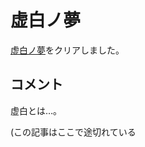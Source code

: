 # 虚白ノ夢
[虚白ノ夢](http://teritoma.blog.fc2.com/blog-entry-53.html)をクリアしました。


## コメント
虚白とは…。


(この記事はここで途切れている
